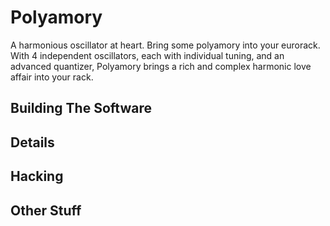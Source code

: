 # Polyamory
A harmonious oscillator at heart. Bring some polyamory into your eurorack. With 4 independent oscillators, each with individual tuning, and an advanced quantizer, Polyamory brings a rich and complex harmonic love affair into your rack.

## Building The Software

## Details

## Hacking

## Other Stuff


